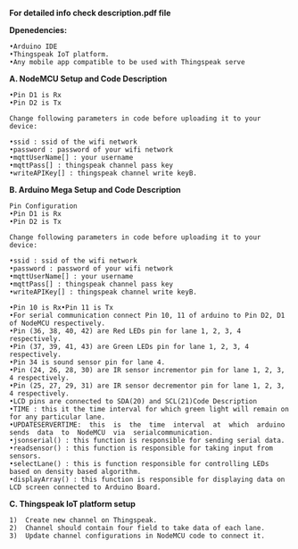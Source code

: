 **For detailed info check description.pdf file**

**Dpenedencies:**  

    •Arduino IDE  
    •Thingspeak IoT platform.  
    •Any mobile app compatible to be used with Thingspeak serve
  
**A. NodeMCU Setup and Code Description**  
    
    •Pin D1 is Rx  
    •Pin D2 is Tx  
    
    Change following parameters in code before uploading it to your device:  

    •ssid : ssid of the wifi network  
    •password : password of your wifi network  
    •mqttUserName[] : your username  
    •mqttPass[] : thingspeak channel pass key  
    •writeAPIKey[] : thingspeak channel write keyB.  

**B. Arduino Mega Setup and Code Description**
  
    Pin Configuration  
    •Pin D1 is Rx  
    •Pin D2 is Tx  

    Change following parameters in code before uploading it to your device:  

    •ssid : ssid of the wifi network  
    •password : password of your wifi network  
    •mqttUserName[] : your username  
    •mqttPass[] : thingspeak channel pass key  
    •writeAPIKey[] : thingspeak channel write keyB.  

    •Pin 10 is Rx•Pin 11 is Tx  
    •For serial communication connect Pin 10, 11 of arduino to Pin D2, D1 of NodeMCU respectively.  
    •Pin (36, 38, 40, 42) are Red LEDs pin for lane 1, 2, 3, 4 respectively.  
    •Pin (37, 39, 41, 43) are Green LEDs pin for lane 1, 2, 3, 4 respectively.  
    •Pin 34 is sound sensor pin for lane 4.  
    •Pin (24, 26, 28, 30) are IR sensor incrementor pin for lane 1, 2, 3, 4 respectively.  
    •Pin (25, 27, 29, 31) are IR sensor decrementor pin for lane 1, 2, 3, 4 respectively.  
    •LCD pins are connected to SDA(20) and SCL(21)Code Description  
    •TIME : this it the time interval for which green light will remain on for any particular lane.  
    •UPDATESERVERTIME:  this  is  the  time  interval  at  which  arduino  sends  data  to  NodeMCU  via  serialcommunication.  
    •jsonserial() : this function is responsible for sending serial data.  
    •readsensor() : this function is responsible for taking input from sensors.  
    •selectLane() : this is function responsible for controlling LEDs based on density based algorithm.  
    •displayArray() : this function is responsible for displaying data on LCD screen connected to Arduino Board.  
    

**C. Thingspeak IoT platform setup**

    1)  Create new channel on Thingspeak.  
    2)  Channel should contain four field to take data of each lane.  
    3)  Update channel configurations in NodeMCU code to connect it.
